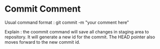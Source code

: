 # Commit Comment

Usual command format : git commit -m "your comment here"

Explain : the coommit command will save all changes in staging area to repository. It will generate a new id for the commit. The HEAD pointer also moves forward to the new commit id.
